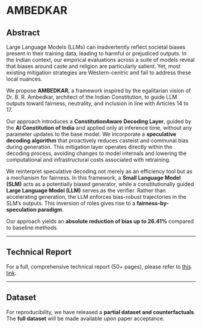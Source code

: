 # AMBEDKAR


## Abstract
Large Language Models (LLMs) can inadvertently reflect societal biases present in their training data, leading to harmful or prejudiced outputs. In the Indian context, our empirical evaluations across a suite of models reveal that biases around caste and religion are particularly salient. Yet, most existing mitigation strategies are Western-centric and fail to address these local nuances.  

We propose **AMBEDKAR**, a framework inspired by the egalitarian vision of Dr. B. R. Ambedkar, architect of the Indian Constitution, to guide LLM outputs toward fairness, neutrality, and inclusion in line with Articles 14 to 17.  

Our approach introduces a **ConstitutionAware Decoding Layer**, guided by the **AI Constitution of India** and applied only at inference time, without any parameter updates to the base model. We incorporate a **speculative decoding algorithm** that proactively reduces casteist and communal bias during generation. This mitigation layer operates directly within the decoding process, avoiding changes to model internals and lowering the computational and infrastructural costs associated with retraining.  

We reinterpret speculative decoding not merely as an efficiency tool but as a mechanism for fairness. In this framework, a **Small Language Model (SLM)** acts as a potentially biased generator, while a constitutionally guided **Large Language Model (LLM)** serves as the verifier. Rather than accelerating generation, the LLM enforces bias-robust trajectories in the SLM’s outputs. This inversion of roles gives rise to a **fairness-by-speculation paradigm**.  

Our approach yields an **absolute reduction of bias up to 26.41%** compared to baseline methods.  

---

## Technical Report
For a full, comprehensive technical report (50+ pages), please refer to [this link](https://github.com/bad2005/AMBEDKAR/blob/main/A%20Multi%20Level%20Bias%20Elimination%20through%20a%20Decoding%20Approach%20with%20Knowledge%20Augmentation%20for%20Consititutional%20Alignment%20for%20Language%20Models.pdf).  

---

## Dataset
For reproducibility, we have released a **partial dataset and counterfactuals**. The **full dataset** will be made available upon paper acceptance.  

